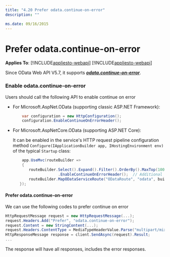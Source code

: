 ```yaml
---
title: "4.20 Prefer odata.continue-on-error"
description: ""

ms.date: 09/16/2015
---
```

# Prefer odata.continue-on-error
**Applies To**: [!INCLUDE[appliesto-webapi](../includes/appliesto-webapi-v7.md)]
[!INCLUDE[appliesto-webapi](../includes/appliesto-webapi-v6.md)]

Since OData Web API V5.7, it supports ***[odata.continue-on-error](https://docs.oasis-open.org/odata/odata/v4.0/errata02/os/complete/part1-protocol/odata-v4.0-errata02-os-part1-protocol-complete.html#_Toc406398236)***.

### Enable odata.continue-on-error

Users should call the following API to enable continue on error

- For Microsoft.AspNet.OData (supporting classic ASP.NET Framework):

    ```C#
        var configuration = new HttpConfiguration();
        configuration.EnableContinueOnErrorHeader();
    ```

- For Microsoft.AspNetCore.OData (supporting ASP.NET Core):

   It can be enabled in the service's HTTP request pipeline configuration method `Configure(IApplicationBuilder app, IHostingEnvironment env)` of the typical `Startup` class:

    ```C#
        app.UseMvc(routeBuilder =>
        {
           routeBuilder.Select().Expand().Filter().OrderBy().MaxTop(100).Count()
                        .EnableContinueOnErrorHeader();  // Additional configuration to enable continue on error.
           routeBuilder.MapODataServiceRoute("ODataRoute", "odata", builder.GetEdmModel());
       });
    ```

#### Prefer odata.continue-on-error

We can use the following codes to prefer continue on error

```C#
HttpRequestMessage request = new HttpRequestMessage(...);
request.Headers.Add("Prefer", "odata.continue-on-error");
request.Content = new StringContent(...);
request.Headers.ContentType = MediaTypeHeaderValue.Parse("multipart/mixed; boundary=batch_abbe2e6f-e45b-4458-9555-5fc70e3aebe0");
HttpResponseMessage response = client.SendAsync(request).Result;
...
```

The response will have all responses, includes the error responses.
